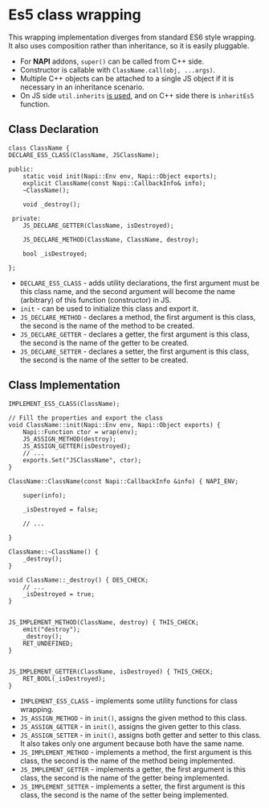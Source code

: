 # Es5 class wrapping

This wrapping implementation diverges from standard ES6 style wrapping.
It also uses composition rather than inheritance, so it is easily pluggable.

* For **NAPI** addons, `super()` can be called from C++ side.
* Constructor is callable with `ClassName.call(obj, ...args)`.
* Multiple C++ objects can be attached to a single JS object
if it is necessary in an inheritance scenario.
* On JS side `util.inherits`
[is used](https://nodejs.org/api/util.html#util_util_inherits_constructor_superconstructor),
and on C++ side there is `inheritEs5` function.


## Class Declaration

```
class ClassName {
DECLARE_ES5_CLASS(ClassName, JSClassName);
	
public:
	static void init(Napi::Env env, Napi::Object exports);
	explicit ClassName(const Napi::CallbackInfo& info);
	~ClassName();
	
	void _destroy();
	
 private:
	JS_DECLARE_GETTER(ClassName, isDestroyed);
	
	JS_DECLARE_METHOD(ClassName, ClassName, destroy);
	
	bool _isDestroyed;
	
};
```

* `DECLARE_ES5_CLASS` - adds utility declarations, the first argument
must be this class name, and the second argument will become the
name (arbitrary) of this function (constructor) in JS.
* `init` - can be used to initialize this class and export it.
* `JS_DECLARE_METHOD` - declares a method, the first argument is this class,
the second is the name of the method to be created.
* `JS_DECLARE_GETTER` - declares a getter, the first argument is this class,
the second is the name of the getter to be created.
* `JS_DECLARE_SETTER` - declares a setter, the first argument is this class,
the second is the name of the setter to be created.


## Class Implementation

```
IMPLEMENT_ES5_CLASS(ClassName);

// Fill the properties and export the class
void ClassName::init(Napi::Env env, Napi::Object exports) {
	Napi::Function ctor = wrap(env);
	JS_ASSIGN_METHOD(destroy);
	JS_ASSIGN_GETTER(isDestroyed);
	// ...
	exports.Set("JSClassName", ctor);
}

ClassName::ClassName(const Napi::CallbackInfo &info) { NAPI_ENV;
	
	super(info);
	
	_isDestroyed = false;
	
	// ...
	
}

ClassName::~ClassName() {
	_destroy();
}

void ClassName::_destroy() { DES_CHECK;
	// ...
	_isDestroyed = true;
}


JS_IMPLEMENT_METHOD(ClassName, destroy) { THIS_CHECK;
	emit("destroy");
	_destroy();
	RET_UNDEFINED;
}


JS_IMPLEMENT_GETTER(ClassName, isDestroyed) { THIS_CHECK;
	RET_BOOL(_isDestroyed);
}

```

* `IMPLEMENT_ES5_CLASS` - implements some utility functions for class wrapping.
* `JS_ASSIGN_METHOD` - in `init()`, assigns the given method to this class.
* `JS_ASSIGN_GETTER` - in `init()`, assigns the given getter to this class.
* `JS_ASSIGN_SETTER` - in `init()`, assigns both getter and setter to this class.
It also takes only one argument because both have the same name.
* `JS_IMPLEMENT_METHOD` - implements a method, the first argument is this class,
the second is the name of the method being implemented.
* `JS_IMPLEMENT_GETTER` - implements a getter, the first argument is this class,
the second is the name of the getter being implemented.
* `JS_IMPLEMENT_SETTER` - implements a setter, the first argument is this class,
the second is the name of the setter being implemented.
